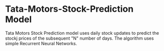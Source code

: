# Tata-Motors-Stock-Prediction Model
Tata Motors Stock Prediction model uses daily stock updates to predict the stockj prices of the subsequent "N" number of days. 
The algorithm uses simple Recurrent Neural Networks.
